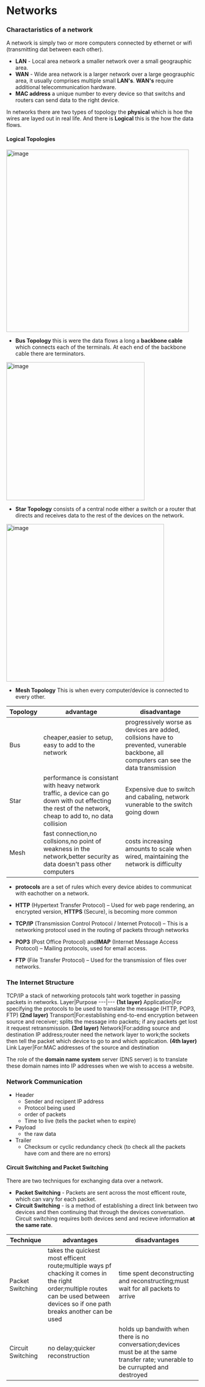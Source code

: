 # Networks
### Charactaristics of a network
A network is simply two or more computers connected by ethernet or wifi (transmitting dat between each other). 
- **LAN** - Local area network a smaller network over a small geograuphic area.
- **WAN** - Wide area network is a larger network over a large geograuphic area, it usually comprises multiple small **LAN's**. **WAN's** require additional telecommunication hardware.
- **MAC address** a unique number to every device so that switchs and routers can send data to the right device.

In networks there are two types of topology the **physical** which is hoe the wires are layed out in real life. And there is **Logical** this is the how the data flows.

#### Logical Topologies
<img width="478" alt="image" src="https://user-images.githubusercontent.com/90515435/199587360-bcc3962c-ac3b-48cb-ab8a-64c4f2f78aba.png">

-  **Bus Topology** this is were the data flows a long a **backbone cable** which connects each of the terminals. At each end of the backbone cable there are terminators.
<img width="362" alt="image" src="https://user-images.githubusercontent.com/90515435/199596215-0d60700f-f749-474c-8702-6b09cd89b529.png">

- **Star Topology** consists of a central node either a switch or a router that directs and receives data to the rest of the devices on the network.
<img width="413" alt="image" src="https://user-images.githubusercontent.com/90515435/199596251-ae500488-3072-4a1f-85bb-f6f36f75e592.png">

- **Mesh Topology** This is when every computer/device is connected to every other.

Topology|advantage|disadvantage
-|-|-
Bus|cheaper,easier to setup, easy to add to the network|progressively worse as devices are added, collsions have to prevented, vunerable backbone, all computers can see the data transmission
Star|performance is consistant with heavy network traffic, a device can go down with out effecting the rest of the network, cheap to add to, no data collision| Expensive due to switch and cabaling, network vunerable to the switch going down
Mesh|fast connection,no collsions,no point of weakness in the network,better security as data doesn't pass other computers|costs increasing amounts to scale when wired, maintaining the network is difficulty

- **protocols** are a set of rules which every device abides to communicat with eachother on a network.

- **HTTP** (Hypertext Transfer Protocol)​ – Used for web page rendering, an encrypted version, ​**HTTPS** (Secure)​, is becoming more common
- **TCP/IP**​ ​(Transmission Control Protocol / Internet Protocol) ​– This is a networking protocol used in the routing of packets through networks
- **POP3** (Post Office Protocol)​ and ​**IMAP** (Internet Message Access Protocol)​ – Mailing protocols, used for email access.
- **FTP** (File Transfer Protocol)​ – Used for the transmission of files over networks.

### The Internet Structure
TCP/IP a stack of networking protocols taht work together in passing packets in networks.
Layer|Purpose
---|---
**(1st layer)** Application|For specifying the protocols to be used to translate the message (HTTP, POP3, FTP)
**(2nd layer)** Transport|For:establishing end-to-end encryption between source and receiver; splits the message into packets; if any packets get lost it request retransmission.
**(3rd layer)** Network|For:adding source and destination IP address;router need the network layer to work;the sockets then tell the packet which device to go to and which application.
**(4th layer)** Link Layer|For:MAC addresses of the source and destination


The role of the **domain name system** server (DNS server) is to translate these domain names into IP addresses when we wish to access a website.

### Network Communication
- Header
  - Sender and recipent IP address
  - Protocol being used
  - order of packets
  - Time to live (tells the packet when to expire)
- Payload
  - the raw data
- Trailer
  -  Checksum or cyclic redundancy check (to check all the packets have com and there are no errors)  

#### Circuit Switching and Packet Switching
There are two techniques for exchanging data over a network. 

- **Packet Switching** - Packets are sent across the most efficent route, which can vary for each packet.
- **Circuit Switching** - is a method of establishing a direct link between two devices and then continuing that through the devices conversation. Circuit switching requires both devices send and recieve information **at the same rate**.

Technique|advantages|disadvantages
---------|----------|------------
Packet Switching|takes the quickest most efficent route;multiple ways pf chacking it comes in the right order;multiple routes can be used between devices so if one path breaks another can be used|time spent deconstructing and reconstructing;must wait for all packets to arrive
Circuit Switching|no delay;quicker reconstruction |holds up bandwith when there is no conversation;devices must be at the same transfer rate; vunerable to be currupted and destroyed




